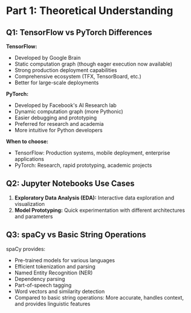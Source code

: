 # Part 1: Theoretical Understanding

## Q1: TensorFlow vs PyTorch Differences

**TensorFlow:**

- Developed by Google Brain
- Static computation graph (though eager execution now available)
- Strong production deployment capabilities
- Comprehensive ecosystem (TFX, TensorBoard, etc.)
- Better for large-scale deployments

**PyTorch:**

- Developed by Facebook's AI Research lab
- Dynamic computation graph (more Pythonic)
- Easier debugging and prototyping
- Preferred for research and academia
- More intuitive for Python developers

**When to choose:**

- TensorFlow: Production systems, mobile deployment, enterprise applications
- PyTorch: Research, rapid prototyping, academic projects

## Q2: Jupyter Notebooks Use Cases

1. **Exploratory Data Analysis (EDA):** Interactive data exploration and visualization
2. **Model Prototyping:** Quick experimentation with different architectures and parameters

## Q3: spaCy vs Basic String Operations

spaCy provides:

- Pre-trained models for various languages
- Efficient tokenization and parsing
- Named Entity Recognition (NER)
- Dependency parsing
- Part-of-speech tagging
- Word vectors and similarity detection
- Compared to basic string operations: More accurate, handles context, and provides linguistic features
